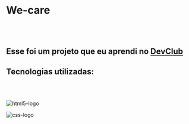 <h1>We-care</h1>
<br>
<br>
<h2>Esse foi um projeto que eu aprendi no <a href="https://rodolfomori.com.br/devclub">DevClub</a></h2>
<h2>Tecnologias utilizadas:</h2>
<br>
<br>

![html5-logo](https://img.shields.io/badge/HTML5-E34F26?style=for-the-badge&logo=html5&logoColor=white)



 ![css-logo](https://img.shields.io/badge/CSS-239120?&style=for-the-badge&logo=css3&logoColor=white)

